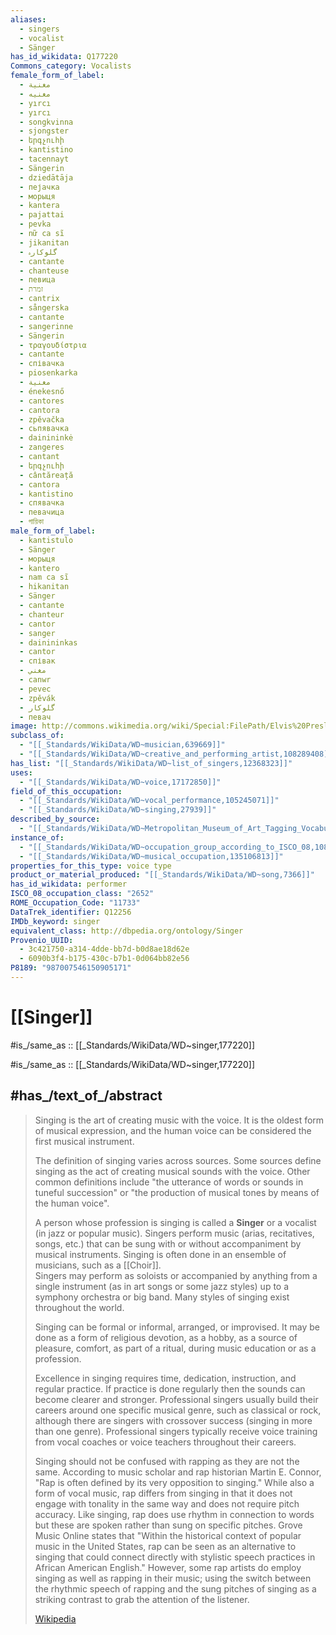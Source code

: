 ```yaml
---
aliases:
  - singers
  - vocalist
  - Sänger
has_id_wikidata: Q177220
Commons_category: Vocalists
female_form_of_label:
  - مغنية
  - مغنيه
  - yırcı
  - yırcı
  - songkvinna
  - sjongster
  - երգչուհի
  - kantistino
  - tacennayt
  - Sängerin
  - dziedātāja
  - пејачка
  - морыця
  - kantera
  - pajattai
  - pevka
  - nữ ca sĩ
  - jikanitan
  - گلوکارہ
  - cantante
  - chanteuse
  - певица
  - זמרת
  - cantrix
  - sångerska
  - cantante
  - sangerinne
  - Sängerin
  - τραγουδίστρια
  - cantante
  - співачка
  - piosenkarka
  - مغنية
  - énekesnő
  - cantores
  - cantora
  - zpěvačka
  - сьпявачка
  - dainininkė
  - zangeres
  - cantant
  - երգչուհի
  - cântăreață
  - cantora
  - kantistino
  - спявачка
  - певачица
  - গায়িকা
male_form_of_label:
  - kantistulo
  - Sänger
  - морыця
  - kantero
  - nam ca sĩ
  - hikanitan
  - Sänger
  - cantante
  - chanteur
  - cantor
  - sanger
  - dainininkas
  - cantor
  - співак
  - مغني
  - canwr
  - pevec
  - zpěvák
  - گلوکار
  - певач
image: http://commons.wikimedia.org/wiki/Special:FilePath/Elvis%20Presley%20-%20TV%20Radio%20Mirror%2C%20September%201956%2001%20%28cropped%29.jpg
subclass_of:
  - "[[_Standards/WikiData/WD~musician,639669]]"
  - "[[_Standards/WikiData/WD~creative_and_performing_artist,108289408]]"
has_list: "[[_Standards/WikiData/WD~list_of_singers,12368323]]"
uses:
  - "[[_Standards/WikiData/WD~voice,17172850]]"
field_of_this_occupation:
  - "[[_Standards/WikiData/WD~vocal_performance,105245071]]"
  - "[[_Standards/WikiData/WD~singing,27939]]"
described_by_source:
  - "[[_Standards/WikiData/WD~Metropolitan_Museum_of_Art_Tagging_Vocabulary,106727050]]"
instance_of:
  - "[[_Standards/WikiData/WD~occupation_group_according_to_ISCO_08,108300140]]"
  - "[[_Standards/WikiData/WD~musical_occupation,135106813]]"
properties_for_this_type: voice type
product_or_material_produced: "[[_Standards/WikiData/WD~song,7366]]"
has_id_wikidata: performer
ISCO_08_occupation_class: "2652"
ROME_Occupation_Code: "11733"
DataTrek_identifier: Q12256
IMDb_keyword: singer
equivalent_class: http://dbpedia.org/ontology/Singer
Provenio_UUID:
  - 3c421750-a314-4dde-bb7d-b0d8ae18d62e
  - 6090b3f4-b175-430c-b7b1-0d064bb82e56
P8189: "987007546150905171"
---
```

# [[Singer]] 

#is_/same_as :: [[_Standards/WikiData/WD~singer,177220]] 

#is_/same_as :: [[_Standards/WikiData/WD~singer,177220]]  

## #has_/text_of_/abstract 

> Singing is the art of creating music with the voice. 
> It is the oldest form of musical expression, 
> and the human voice can be considered the first musical instrument. 
>
> The definition of singing varies across sources. 
> Some sources define singing as the act of creating musical sounds with the voice. 
> Other common definitions include "the utterance of words or sounds in tuneful succession" 
> or "the production of musical tones by means of the human voice".
>
> A person whose profession is singing is called a **Singer** 
> or a vocalist (in jazz or popular music). 
> Singers perform music (arias, recitatives, songs, etc.) 
> that can be sung with or without accompaniment by musical instruments. 
> Singing is often done in an ensemble of musicians, such as a [[Choir]].  
> Singers may perform as soloists or accompanied by anything from a single instrument 
> (as in art songs or some jazz styles) up to a symphony orchestra or big band. 
> Many styles of singing exist throughout the world.
>
> Singing can be formal or informal, arranged, or improvised. 
> It may be done as a form of religious devotion, as a hobby, as a source of pleasure, 
> comfort, as part of a ritual, during music education or as a profession. 
>
> Excellence in singing requires time, dedication, instruction, and regular practice. 
> If practice is done regularly then the sounds can become clearer and stronger. 
> Professional singers usually build their careers around one specific musical genre, 
> such as classical or rock, although there are singers with crossover success 
> (singing in more than one genre). 
> Professional singers typically receive voice training from vocal coaches or voice teachers 
> throughout their careers.
>
> Singing should not be confused with rapping as they are not the same. 
> According to music scholar and rap historian Martin E. Connor, 
> "Rap is often defined by its very opposition to singing." 
> While also a form of vocal music, rap differs from singing in that 
> it does not engage with tonality in the same way and does not require pitch accuracy. 
> Like singing, rap does use rhythm in connection to words 
> but these are spoken rather than sung on specific pitches. 
> Grove Music Online states that 
> "Within the historical context of popular music in the United States, 
> rap can be seen as an alternative to singing 
> that could connect directly with stylistic speech practices in African American English." 
> However, some rap artists do employ singing as well as rapping in their music; 
> using the switch between the rhythmic speech of rapping 
> and the sung pitches of singing as a striking contrast to grab the attention of the listener.
>
> [Wikipedia](https://en.wikipedia.org/wiki/Singing) 

